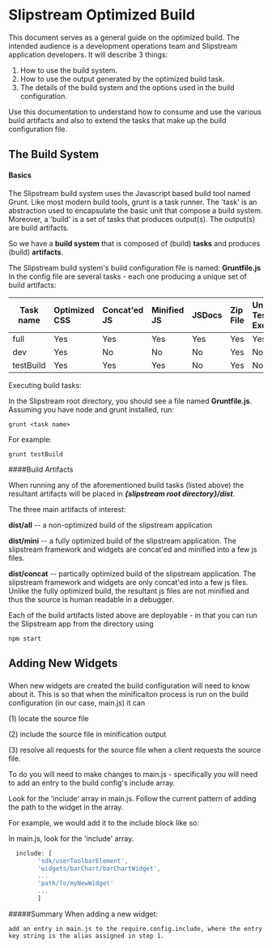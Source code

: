 # Slipstream Optimized Build

This document serves as a general guide on the optimized build.  The intended audience is a development operations team and Slipstream application developers.  It will describe 3 things:

1) How to use the build system.
2) How to use the output generated by the optimized build task.
3) The details of the build system and the options used in the build configuration.

Use this documentation to understand how to consume and use the various build artifacts and also to extend the tasks that make up the build configuration file.

## The Build System

#### Basics
The Slipstream build system uses the Javascript based build tool named Grunt.  Like most modern build tools, grunt is a task runner.  The 'task' is an abstraction used to encapsulate the basic unit that compose a build system.  Moreover, a 'build' is a set of tasks that produces output(s).  The output(s) are build artifacts.

So we have a **build system** that is composed of (build) **tasks** and produces (build) **artifacts**.


The Slipstream build system's build configuration file is named: **Gruntfile.js**  In the config file are several tasks - each one producing a unique set of build artifacts:

| Task name | Optimized CSS | Concat'ed JS  | Minified JS  | JSDocs  | Zip File  |  Unit Tests Executed
| --------- |:--------------|:--------------|:-------------|:--------|:----------|:---------------------| 
| full      |  Yes 	   	    |   Yes			| Yes	       | Yes     | Yes 	 	 | Yes
| dev		|  Yes		   	|   No  	    | No		   | No	     | Yes	     | No
| testBuild |  Yes 	   	    |   Yes			| Yes	       | No      | Yes 	 	 | No  


Executing build tasks:

In the Slipstream root directory, you should see a file named **Gruntfile.js**.  Assuming you have node and grunt installed, run:
```
grunt <task name>
```

For example:
```
grunt testBuild
```

####Build Artifacts

When running any of the aforementioned build tasks (listed above) the resultant artifacts will be placed in ***{slipstream root directory}/dist***.

The three main artifacts of interest:


**dist/all**  -- a non-optimized build of the slipstream application

**dist/mini**  -- a fully optimized build of the slipstream application.  The slipstream framework and widgets are concat'ed and minified into a few js files.

**dist/concat** -- partically optimized build of the slipstream application.  The slipstream framework and widgets are only concat'ed into a few js files.  Unlike the fully optimized build, the resultant js files are not minified and thus the source is human readable in a debugger.


Each of the build artifacts listed above are deployable - in that you can run the Slipstream app from the directory using 

```
npm start
```

## Adding New Widgets

### 
When new widgets are created the build configuration  will need to know about it.  This is so that when the minificaiton process is run on the build configuration (in our case, main.js) it can

(1) locate the source file

(2) include the source file in minification output

(3) resolve all requests for the source file when a client requests the source file.


To do you will need to make changes to main.js - specifically you will need to add an entry to the build config's include array.

Look for the 'include' array in main.js.  Follow the current pattern of adding the path to the widget in the array.

For example, we would add it to the include block like so:

In main.js, look for the 'include' array.

```javascript
  include: [
        'sdk/userToolbarElement',
        'widgets/barChart/barChartWidget',
        ...
        'path/To/myNewWidget'
        ...
        ]
```

#####Summary
When adding a new widget:

    add an entry in main.js to the require.config.include, where the entry key string is the alias assigned in step 1.



